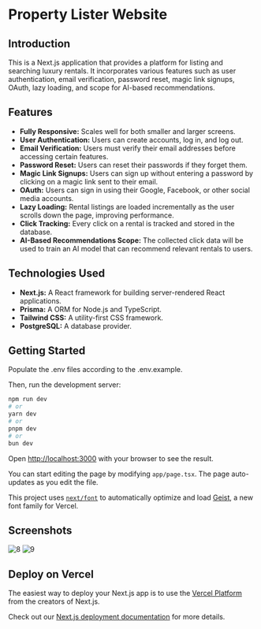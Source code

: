 # Property Lister Website

## Introduction

This is a Next.js application that provides a platform for listing and searching luxury rentals. It incorporates various features such as user authentication, email verification, password reset, magic link signups, OAuth, lazy loading, and scope for AI-based recommendations.

## Features

* **Fully Responsive:** Scales well for both smaller and larger screens.
* **User Authentication:** Users can create accounts, log in, and log out.
* **Email Verification:** Users must verify their email addresses before accessing certain features.
* **Password Reset:** Users can reset their passwords if they forget them.
* **Magic Link Signups:** Users can sign up without entering a password by clicking on a magic link sent to their email.
* **OAuth:** Users can sign in using their Google, Facebook, or other social media accounts.
* **Lazy Loading:** Rental listings are loaded incrementally as the user scrolls down the page, improving performance.
* **Click Tracking:** Every click on a rental is tracked and stored in the database.
* **AI-Based Recommendations Scope:** The collected click data will be used to train an AI model that can recommend relevant rentals to users.

## Technologies Used

* **Next.js:** A React framework for building server-rendered React applications.
* **Prisma:** A ORM for Node.js and TypeScript.
* **Tailwind CSS:** A utility-first CSS framework.
* **PostgreSQL:** A database provider.

## Getting Started

Populate the .env files according to the .env.example.

Then, run the development server:

```bash
npm run dev
# or
yarn dev
# or
pnpm dev
# or
bun dev
```

Open [http://localhost:3000](http://localhost:3000) with your browser to see the result.

You can start editing the page by modifying `app/page.tsx`. The page auto-updates as you edit the file.

This project uses [`next/font`](https://nextjs.org/docs/app/building-your-application/optimizing/fonts) to automatically optimize and load [Geist](https://vercel.com/font), a new font family for Vercel.

## Screenshots

![8](https://github.com/user-attachments/assets/478843bf-7c8d-45dc-af28-9f688a3c7cf1)
![9](https://github.com/user-attachments/assets/eb57ef47-1672-470e-ba15-b83091b2f8f9)

## Deploy on Vercel

The easiest way to deploy your Next.js app is to use the [Vercel Platform](https://vercel.com/new?utm_medium=default-template&filter=next.js&utm_source=create-next-app&utm_campaign=create-next-app-readme) from the creators of Next.js.

Check out our [Next.js deployment documentation](https://nextjs.org/docs/app/building-your-application/deploying) for more details.
